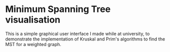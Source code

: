 # Minimum Spanning Tree visualisation

This is a simple graphical user interface I made while at university, to demonstrate the implementation of Kruskal and Prim's algorithms to find the MST for a weighted graph.
